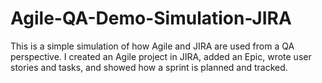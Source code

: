 # Agile-QA-Demo-Simulation-JIRA
This is a simple simulation of how Agile and JIRA are used from a QA perspective.   I created an Agile project in JIRA, added an Epic, wrote user stories and tasks, and showed how a sprint is planned and tracked.
